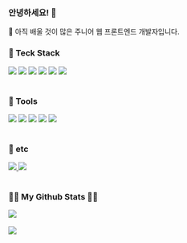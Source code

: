 ### 안녕하세요! 👋
🧐 아직 배울 것이 많은 주니어 웹 프론트엔드 개발자입니다.
</br>
<h3> 💪 Teck Stack </h3>
<div>
	<img src="https://img.shields.io/badge/HTML5-E34F26?style=flat&logo=HTML5&logoColor=white" />
	<img src="https://img.shields.io/badge/CSS3-1572B6?style=flat&logo=CSS3&logoColor=white" />
	<img src="https://img.shields.io/badge/JavaScript-F7DF1E?style=flat&logo=JavaScript&logoColor=white" />
	<img src="https://img.shields.io/badge/React-61DAFB?style=flat&logo=React&logoColor=white" />
	<img src="https://img.shields.io/badge/TypeScript-3178C6?style=flat&logo=TypeScript&logoColor=white" />
	<img src="https://img.shields.io/badge/Next.js-000000?style=flat&logo=Next.js&logoColor=white" />
</div>
</br>
<h3 > 🔨 Tools </h3>
<div>
	<img src="https://img.shields.io/badge/GitHub-181717?style=flat&logo=GitHub&logoColor=white" />
	<img src="https://img.shields.io/badge/Visual Studio Code-007ACC?style=flat&logo=Visual Studio Code&logoColor=white" />
	<img src="https://img.shields.io/badge/Slack-4A154B?style=flat&logo=Slack&logoColor=white" />
	<img src="https://img.shields.io/badge/Trello-0052CC?style=flat&logo=Trello&logoColor=white" />
	<img src="https://img.shields.io/badge/Figma-F24E1E?style=flat&logo=Figma&logoColor=white" />
</div>

</br>
<h3> 🍻 etc</h3>

<div >
	<a href="https://hengxi.tistory.com/" rel="nofollow">
		<img src="https://img.shields.io/badge/Tistory-000000?style=flat&logo=Tistory&logoColor=white" />
	</a>
	<a href="mailto:jinhengxi93@gmail.com">
		<img src="https://img.shields.io/badge/Gmail-EA4335?style=flat&logo=Gmail&logoColor=white" />
	</a>
</div>

</br>
<h3 >👩‍💻 My Github Stats 👩‍💻</h3>
<div>
	<img src="https://github-readme-stats.vercel.app/api/top-langs/?username=jinhengxi&layout=compact"><br><br>
	<img src="https://github-readme-stats.vercel.app/api?username=jinhengxi&show_icons=true">
</div>
